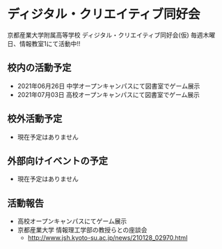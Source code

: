 # ディジタル・クリエイティブ同好会

[](https://www.youtube.com/watch?v=fVw9_AX_RCA)

京都産業大学附属高等学校 ディジタル・クリエイティブ同好会(仮)
毎週木曜日、情報教室1にて活動中!! 

## 校内の活動予定
* 2021年06月26日 中学オープンキャンパスにて図書室でゲーム展示
* 2021年07月03日 高校オープンキャンパスにて図書室でゲーム展示

## 校外活動予定
* 現在予定はありません

## 外部向けイベントの予定
* 現在予定はありません

## 活動報告
* 高校オープンキャンパスにてゲーム展示
* 京都産業大学 情報理工学部の教授らとの座談会
  * http://www.jsh.kyoto-su.ac.jp/news/210128_02970.html